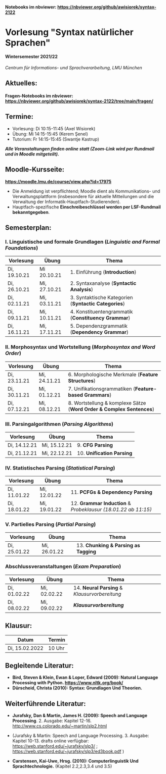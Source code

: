 #### Notebooks im nbviewer: https://nbviewer.org/github/awisiorek/syntax-2122

# Vorlesung "Syntax natürlicher Sprachen"

#### Wintersemester 2021/22

*Centrum für Informations- und Sprachverarbeitung, LMU München*


## Aktuelles:

#### Fragen-Notebooks im nbviewer: https://nbviewer.org/github/awisiorek/syntax-2122/tree/main/fragen/


## Termine:

- Vorlesung: Di 10:15-11:45 (Axel Wisiorek)
- Übung: Mi 14:15-15:45 (Kerem Şenel)
- Tutorium: Fr 14:15-15:45  (Swantje Kastrup)

***Alle Veranstaltungen finden online statt (Zoom-Link wird per Rundmail und in Moodle mitgeteilt).***



## Moodle-Kursseite:

**https://moodle.lmu.de/course/view.php?id=17975**

- Die Anmeldung ist verpflichtend; Moodle dient als Kommunikations- und Verwaltungsplattform (insbesondere für aktuelle Mitteilungen und die Verwaltung der Informatik-Hauptfach-Studierenden).
- Hauptfach-spezifische **Einschreibeschlüssel werden per LSF-Rundmail bekanntgegeben**.





## Semesterplan:


### I. Linguistische und formale Grundlagen (*Linguistic and Formal Foundations*)

| Vorlesung |  Übung | Thema 
| ------------- | ------------- | ------------- | 
| Di, 19.10.21 | Mi 20.10.21 | 1. Einführung (**Introduction**) | 
| Di, 26.10.21 | Mi, 27.10.21  | 2. Syntaxanalyse (**Syntactic Analysis**) |  
| Di, 02.11.21 | Mi, 03.11.21  | 3. Syntaktische Kategorien (**Syntactic Categories**) |    
| Di, 09.11.21 | Mi, 10.11.21 | 4. Konstituentengrammatik (**Constituency Grammar**) |   
| Di, 16.11.21 | Mi, 17.11.21 | 5. Dependenzgrammatik (**Dependency Grammar**) |    


### II. Morphosyntax und Wortstellung (*Morphosyntax and Word Order*)

| Vorlesung |  Übung | Thema 
| ------------- | ------------- | ------------- |   
| Di, 23.11.21 | Mi, 24.11.21 | 6. Morphologische Merkmale (**Feature Structures**) |    
| Di, 30.11.21 | Mi, 01.12.21 | 7. Unifikationsgrammatiken (**Feature-based Grammars**) |   
| Di, 07.12.21 | Mi, 08.12.21 | 8. Wortstellung & komplexe Sätze (**Word Order & Complex Sentences**) | 


### III. Parsingalgorithmen (*Parsing Algorithms*)

| Vorlesung |  Übung | Thema 
| ------------- | ------------- | ------------- |   
| Di, 14.12.21 | Mi, 15.12.21 | 9. **CFG Parsing** |  
| Di, 21.12.21 | Mi, 22.12.21 | 10. **Unification Parsing** | 


### IV. Statistisches Parsing (*Statistical Parsing*)

| Vorlesung |  Übung | Thema 
| ------------- | ------------- | ------------- |  
| Di, 11.01.22 | Mi, 12.01.22 | 11. **PCFGs & Dependency Parsing** |  
| Di, 18.01.22 | Mi, 19.01.22 | 12. **Grammar Induction** & *Probeklausur (18.01.22 ab 11:15)* | 


### V. Partielles Parsing (*Partial Parsing*)

| Vorlesung |  Übung | Thema 
| ------------- | ------------- | ------------- | 
| Di, 25.01.22 | Mi, 26.01.22 | 13. **Chunking & Parsing as Tagging** | 


### Abschlussveranstaltungen (*Exam Preparation*)

| Vorlesung |  Übung | Thema 
| ------------- | ------------- | ------------- | 
| Di, 01.02.22 | Mi, 02.02.22 | 14. **Neural Parsing** & *Klausurvorbereitung*   | 
| Di, 08.02.22 | Mi, 09.02.22 |  ***Klausurvorbereitung***  | 



## Klausur:

| Datum  | Termin | 
| ------------- | ------------- | 
|  Di, 15.02.2022 |  10 Uhr   | 



## Begleitende Literatur:

- **Bird, Steven & Klein, Ewan & Loper, Edward (2009): Natural Language Processing with Python. https://www.nltk.org/book/** 
- **Dürscheid, Christa (2010): Syntax: Grundlagen Und Theorien.**

## Weiterführende Literatur:

- **Jurafsky, Dan & Martin, James H. (2009): Speech and Language Processing**. 2. Ausgabe: Kapitel 12-16. http://www.cs.colorado.edu/~martin/slp2.html 
- (Jurafsky & Martin: Speech and Language Processing. 3. Ausgabe: Kapitel 10-13. drafts online verfügbar: https://web.stanford.edu/~jurafsky/slp3/ ; https://web.stanford.edu/~jurafsky/slp3/ed3book.pdf )

- **Carstensen, Kai-Uwe, Hrsg. (2010): Computerlinguistik Und Sprachtechnologie.** (Kapitel 2.2,2.3,3.4 und 3.5)